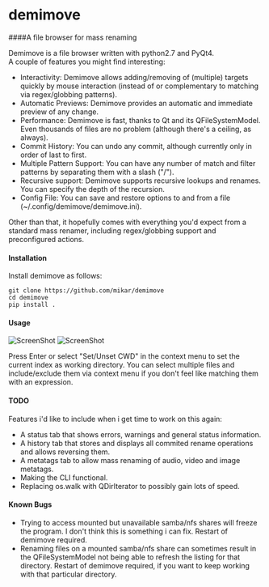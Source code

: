 demimove
========

####A file browser for mass renaming  

Demimove is a file browser written with python2.7 and PyQt4.  
A couple of features you might find interesting:
* Interactivity: Demimove allows adding/removing of (multiple) targets quickly by mouse interaction (instead of  or complementary to matching via regex/globbing patterns).
* Automatic Previews: Demimove provides an automatic and immediate preview of any change.  
* Performance: Demimove is fast, thanks to Qt and its QFileSystemModel. Even thousands of files are no problem (although there's a ceiling, as always).  
* Commit History: You can undo any commit, although currently only in order of last to first.  
* Multiple Pattern Support: You can have any number of match and filter patterns by separating them with a slash ("/").
* Recursive support: Demimove supports recursive lookups and renames. You can specify the depth of the recursion.  
* Config File: You can save and restore options to and from a file (~/.config/demimove/demimove.ini).  

Other than that, it hopefully comes with everything you'd expect from a standard mass renamer, including regex/globbing support and preconfigured actions.

#### Installation  
Install demimove as follows:  
```
git clone https://github.com/mikar/demimove
cd demimove
pip install .
```

#### Usage
![ScreenShot](http://a.pomf.se/qqbmjz.png) 
![ScreenShot](http://a.pomf.se/ywdmuf.png)  

Press Enter or select "Set/Unset CWD" in the context menu to set the current index as working directory.
You can select multiple files and include/exclude them via context menu if you don't feel like matching them with an expression. 


#### TODO  
Features i'd like to include when i get time to work on this again:   
* A status tab that shows errors, warnings and general status information.  
* A history tab that stores and displays all commited rename operations and allows reversing them.  
* A metatags tab to allow mass renaming of audio, video and image metatags.
* Making the CLI functional.
* Replacing os.walk with QDirIterator to possibly gain lots of speed.

#### Known Bugs
* Trying to access mounted but unavailable samba/nfs shares will freeze the program. I don't think this is something i can fix. Restart of demimove required.
* Renaming files on a mounted samba/nfs share can sometimes result in the QFileSystemModel not being able to refresh the listing for that directory. Restart of demimove required, if you want to keep working with that particular directory. 
